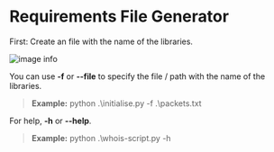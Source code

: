 ﻿# Requirements File Generator

First: Create an file with the name of the libraries.

![image info](.example.png)

You can use **-f** or **--file** to specify the file / path with the name of the libraries.

> **Example:** python .\initialise.py -f .\packets.txt

For help, **-h** or **--help**.

> **Example:** python .\whois-script.py -h
